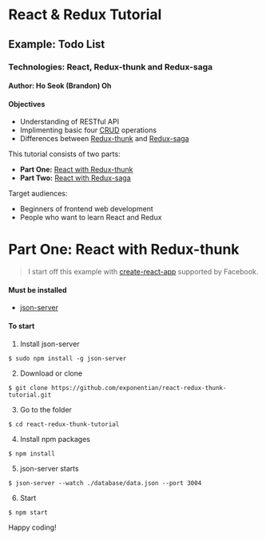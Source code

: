 # React & Redux Tutorial
## Example: Todo List
### Technologies: React, Redux-thunk and Redux-saga
#### Author: Ho Seok (Brandon) Oh


#### Objectives
- Understanding of RESTful API
- Implimenting basic four [CRUD](https://en.wikipedia.org/wiki/Create,_read,_update_and_delete) operations
- Differences between [Redux-thunk](https://github.com/reduxjs/redux-thunk) and [Redux-saga](https://github.com/redux-saga/redux-saga)

This tutorial consists of two parts: 
- **Part One:** [React with Redux-thunk](https://github.com/exponentian/react-redux-thunk-tutorial)
- **Part Two:** [React with Redux-saga](https://github.com/exponentian/react-redux-saga-tutorial)

Target audiences:
- Beginners of frontend web development
- People who want to learn React and Redux


# **Part One:** React with Redux-thunk

> I start off this example with [create-react-app](https://github.com/facebook/create-react-app) supported by Facebook.


#### Must be installed
- [json-server](https://github.com/typicode/json-server)


#### To start


1. Install json-server
```
$ sudo npm install -g json-server
```

2. Download or clone
```
$ git clone https://github.com/exponentian/react-redux-thunk-tutorial.git
```

3. Go to the folder
```
$ cd react-redux-thunk-tutorial
```

4. Install npm packages
```
$ npm install
```

5. json-server starts
```
$ json-server --watch ./database/data.json --port 3004
```

6. Start
```
$ npm start
```


Happy coding!